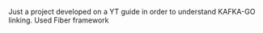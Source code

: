 Just a project developed on a YT guide in order to understand KAFKA-GO linking. Used Fiber framework
